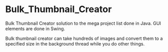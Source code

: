 Bulk_Thumbnail_Creator
======================
Bulk Thumbnail Creator solution to the mega project list done in Java. GUI elements are done in Swing. 

Bulk thumbnail creator can take hundreds of images and convert them to a specified size in the background thread while you do other things.


